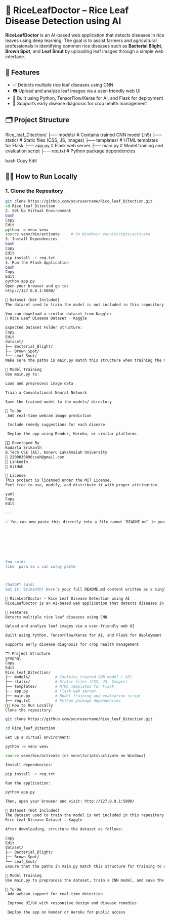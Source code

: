 # 🌾 RiceLeafDoctor – Rice Leaf Disease Detection using AI

**RiceLeafDoctor** is an AI-based web application that detects diseases in rice leaves using deep learning. The goal is to assist farmers and agricultural professionals in identifying common rice diseases such as **Bacterial Blight**, **Brown Spot**, and **Leaf Smut** by uploading leaf images through a simple web interface.

## 🚀 Features
- ✅ Detects multiple rice leaf diseases using CNN
- 📷 Upload and analyze leaf images via a user-friendly web UI
- 🧠 Built using Python, TensorFlow/Keras for AI, and Flask for deployment
- 🌱 Supports early disease diagnosis for crop health management

## 🗂️ Project Structure

Rice_leaf_Ditection/
├── models/ # Contains trained CNN model (.h5)
├── static/ # Static files (CSS, JS, Images)
├── templates/ # HTML templates for Flask
├── app.py # Flask web server
├── main.py # Model training and evaluation script
├── req.txt # Python package dependencies

bash
Copy
Edit

## 🧑‍💻 How to Run Locally

### 1. Clone the Repository
```bash
git clone https://github.com/yourusername/Rice_leaf_Ditection.git
cd Rice_leaf_Ditection
2. Set Up Virtual Environment
bash
Copy
Edit
python -m venv venv
source venv/bin/activate     # On Windows: venv\Scripts\activate
3. Install Dependencies
bash
Copy
Edit
pip install -r req.txt
4. Run the Flask Application
bash
Copy
Edit
python app.py
Open your browser and go to:
http://127.0.0.1:5000/

📂 Dataset (Not Included)
The dataset used to train the model is not included in this repository due to file size limits.

You can download a similar dataset from Kaggle:
🔗 Rice Leaf Disease Dataset - Kaggle

Expected Dataset Folder Structure:
Copy
Edit
dataset/
├── Bacterial_Blight/
├── Brown_Spot/
└── Leaf_Smut/
Make sure the paths in main.py match this structure when training the model.

🧪 Model Training
Use main.py to:

Load and preprocess image data

Train a Convolutional Neural Network

Save the trained model to the models/ directory

📝 To-Do
 Add real-time webcam image prediction

 Include remedy suggestions for each disease

 Deploy the app using Render, Heroku, or similar platforms

👨‍💻 Developed By
Kadarla Srikanth
B.Tech CSE (AI), Koneru Lakshmaiah University
📧 2200030896cseh@gmail.com
🔗 LinkedIn
🔗 GitHub

📄 License
This project is licensed under the MIT License.
Feel free to use, modify, and distribute it with proper attribution.

yaml
Copy
Edit

---

✅ You can now paste this directly into a file named `README.md` in your GitHub repo. Let me know if you'd like help creating a deployment section, demo video, or GIF badge integration too!








You said:
like  para so i can co[py paste



ChatGPT said:
Got it, Srikanth! Here's your full README.md content written as a single Markdown block (in paragraph-style text, not split into command/code blocks), so you can copy-paste directly into your GitHub README file with proper formatting:

🌾 RiceLeafDoctor – Rice Leaf Disease Detection using AI
RiceLeafDoctor is an AI-based web application that detects diseases in rice leaves using deep learning. The goal is to assist farmers and agricultural professionals in identifying common rice diseases such as Bacterial Blight, Brown Spot, and Leaf Smut by uploading leaf images through a simple web interface.

🚀 Features
Detects multiple rice leaf diseases using CNN

Upload and analyze leaf images via a user-friendly web UI

Built using Python, TensorFlow/Keras for AI, and Flask for deployment

Supports early disease diagnosis for crop health management

🗂️ Project Structure
graphql
Copy
Edit
Rice_leaf_Ditection/
├── models/           # Contains trained CNN model (.h5)
├── static/           # Static files (CSS, JS, Images)
├── templates/        # HTML templates for Flask
├── app.py            # Flask web server
├── main.py           # Model training and evaluation script
├── req.txt           # Python package dependencies
🧑‍💻 How to Run Locally
Clone the repository:

git clone https://github.com/yourusername/Rice_leaf_Ditection.git

cd Rice_leaf_Ditection

Set up a virtual environment:

python -m venv venv

source venv/bin/activate (or venv\Scripts\activate on Windows)

Install dependencies:

pip install -r req.txt

Run the application:

python app.py

Then, open your browser and visit: http://127.0.0.1:5000/

📂 Dataset (Not Included)
The dataset used to train the model is not included in this repository due to file size limitations. You can download a similar dataset from Kaggle:
Rice Leaf Disease Dataset – Kaggle

After downloading, structure the dataset as follows:

Copy
Edit
dataset/
├── Bacterial_Blight/
├── Brown_Spot/
└── Leaf_Smut/
Ensure that the paths in main.py match this structure for training to work correctly.

🧪 Model Training
Use main.py to preprocess the dataset, train a CNN model, and save the trained model to the models/ directory for use in the Flask application.

📝 To-Do
 Add webcam support for real-time detection

 Improve UI/UX with responsive design and disease remedies

 Deploy the app on Render or Heroku for public access


